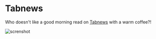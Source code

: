# Tabnews

Who doesn't like a good morning read on [Tabnews](https://www.tabnews.com.br) with a warm coffee?!

![screnshot](./metadata/hacker-news-1.png)
